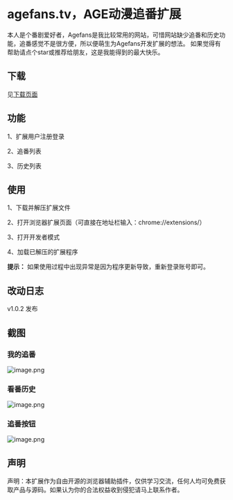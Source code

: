 # agefans.tv，AGE动漫追番扩展
本人是个番剧爱好者，Agefans是我比较常用的网站，可惜网站缺少追番和历史功能，追番感觉不是很方便，所以便萌生为Agefans开发扩展的想法。
如果觉得有帮助请点个star或推荐给朋友，这是我能得到的最大快乐。

## 下载
见[下载页面](https://github.com/leeggco/agefans_ex/releases)

## 功能
1、扩展用户注册登录

2、追番列表

3、历史列表

## 使用
1、下载并解压扩展文件

2、打开浏览器扩展页面（可直接在地址栏输入：chrome://extensions/）

3、打开开发者模式

4、加载已解压的扩展程序

**提示：** 如果使用过程中出现异常是因为程序更新导致，重新登录账号即可。

## 改动日志
v1.0.2 发布

## 截图
### 我的追番
![image.png](https://i.loli.net/2020/06/15/lEAdS3Xxi8YgB9Q.png)
### 看番历史
![image.png](https://i.loli.net/2020/06/15/sSbdAqzKw9uZXMp.png)
### 追番按钮
![image.png](https://i.loli.net/2020/06/15/gm6aH8FXRfAzyrJ.png)

## 声明
声明：本扩展作为自由开源的浏览器辅助插件，仅供学习交流，任何人均可免费获取产品与源码。如果认为你的合法权益收到侵犯请马上联系作者。
